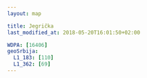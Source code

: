 ```yaml
---
layout: map

title: Jegrička
last_modified_at: 2018-05-20T16:01:50+02:00

WDPA: [16406]
geoSrbija:
  L1_183: [110]
  L1_362: [69]
---
```

